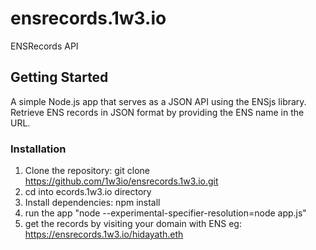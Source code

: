 # ensrecords.1w3.io
ENSRecords API

## Getting Started

A simple Node.js app that serves as a JSON API using the ENSjs library. Retrieve ENS records in JSON format by providing the ENS name in the URL.

### Installation

1. Clone the repository: git clone https://github.com/1w3io/ensrecords.1w3.io.git
2. cd into ecords.1w3.io directory
2. Install dependencies: npm install
3. run the app "node --experimental-specifier-resolution=node app.js"
4. get the records by visiting your domain with ENS eg: https://ensrecords.1w3.io/hidayath.eth

